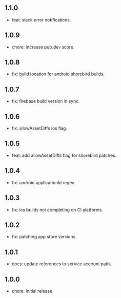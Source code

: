 ## 1.1.0

* feat: slack error notifications.

## 1.0.9

* chore: increase pub.dev score.

## 1.0.8

* fix: build location for android shorebird builds.

## 1.0.7

* fix: firebase build version in sync.

## 1.0.6

* fix: allowAssetDiffs ios flag.

## 1.0.5

* feat: add allowAssetDiffs flag for shorebird patches.

## 1.0.4

* fix: android applicationId regex.

## 1.0.3

* fix: ios builds not completing on CI platforms.

## 1.0.2

* fix: patching app store versions.

## 1.0.1

* docs: update references to service account path.

## 1.0.0

* chore: initial release.
